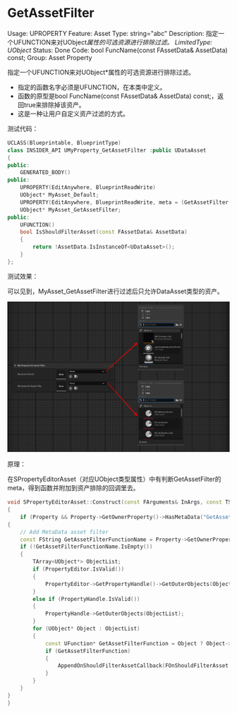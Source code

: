 # GetAssetFilter

Usage: UPROPERTY
Feature: Asset
Type: string="abc"
Description: 指定一个UFUNCTION来对UObject*属性的可选资源进行排除过滤。
LimitedType: UObject*
Status: Done
Code: bool FuncName(const FAssetData& AssetData) const;
Group: Asset Property

指定一个UFUNCTION来对UObject*属性的可选资源进行排除过滤。

- 指定的函数名字必须是UFUNCTION，在本类中定义。
- 函数的原型是bool FuncName(const FAssetData& AssetData) const;，返回true来排除掉该资产。
- 这是一种让用户自定义资产过滤的方式。

测试代码：

```cpp
UCLASS(Blueprintable, BlueprintType)
class INSIDER_API UMyProperty_GetAssetFilter :public UDataAsset
{
public:
	GENERATED_BODY()
public:
	UPROPERTY(EditAnywhere, BlueprintReadWrite)
	UObject* MyAsset_Default;
	UPROPERTY(EditAnywhere, BlueprintReadWrite, meta = (GetAssetFilter = "IsShouldFilterAsset"))
	UObject* MyAsset_GetAssetFilter;
public:
	UFUNCTION()
	bool IsShouldFilterAsset(const FAssetData& AssetData)
	{
		return !AssetData.IsInstanceOf<UDataAsset>();
	}
};
```

测试效果：

可以见到，MyAsset_GetAssetFilter进行过滤后只允许DataAsset类型的资产。

![Untitled](GetAssetFilter/Untitled.png)

原理：

在SPropertyEditorAsset（对应UObject类型属性）中有判断GetAssetFilter的meta，得到函数并附加到资产排除的回调里去。

```cpp
void SPropertyEditorAsset::Construct(const FArguments& InArgs, const TSharedPtr<FPropertyEditor>& InPropertyEditor)
{
	if (Property && Property->GetOwnerProperty()->HasMetaData("GetAssetFilter"))
{
	// Add MetaData asset filter
	const FString GetAssetFilterFunctionName = Property->GetOwnerProperty()->GetMetaData("GetAssetFilter");
	if (!GetAssetFilterFunctionName.IsEmpty())
	{
		TArray<UObject*> ObjectList;
		if (PropertyEditor.IsValid())
		{
			PropertyEditor->GetPropertyHandle()->GetOuterObjects(ObjectList);
		}
		else if (PropertyHandle.IsValid())
		{
			PropertyHandle->GetOuterObjects(ObjectList);
		}
		for (UObject* Object : ObjectList)
		{
			const UFunction* GetAssetFilterFunction = Object ? Object->FindFunction(*GetAssetFilterFunctionName) : nullptr;
			if (GetAssetFilterFunction)
			{
				AppendOnShouldFilterAssetCallback(FOnShouldFilterAsset::CreateUFunction(Object, GetAssetFilterFunction->GetFName()));
			}
		}
	}
}
}
```